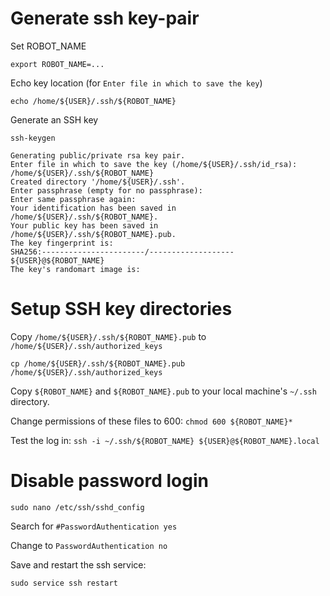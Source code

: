 # Generate ssh key-pair

Set ROBOT_NAME

`export ROBOT_NAME=...`

Echo key location (for `Enter file in which to save the key`)

`echo /home/${USER}/.ssh/${ROBOT_NAME}`

Generate an SSH key

`ssh-keygen`

```(bash)
Generating public/private rsa key pair.
Enter file in which to save the key (/home/${USER}/.ssh/id_rsa): /home/${USER}/.ssh/${ROBOT_NAME}
Created directory '/home/${USER}/.ssh'.
Enter passphrase (empty for no passphrase):
Enter same passphrase again:
Your identification has been saved in /home/${USER}/.ssh/${ROBOT_NAME}.
Your public key has been saved in /home/${USER}/.ssh/${ROBOT_NAME}.pub.
The key fingerprint is:
SHA256:-----------------------/------------------- ${USER}@${ROBOT_NAME}
The key's randomart image is:
```

# Setup SSH key directories
Copy `/home/${USER}/.ssh/${ROBOT_NAME}.pub` to `/home/${USER}/.ssh/authorized_keys`

`cp /home/${USER}/.ssh/${ROBOT_NAME}.pub /home/${USER}/.ssh/authorized_keys`


Copy `${ROBOT_NAME}` and `${ROBOT_NAME}.pub` to your local machine's `~/.ssh` directory.

Change permissions of these files to 600: `chmod 600 ${ROBOT_NAME}*`

Test the log in: `ssh -i ~/.ssh/${ROBOT_NAME} ${USER}@${ROBOT_NAME}.local`

# Disable password login
`sudo nano /etc/ssh/sshd_config`

Search for `#PasswordAuthentication yes`

Change to `PasswordAuthentication no`

Save and restart the ssh service:

`sudo service ssh restart`
